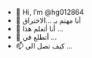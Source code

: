 - 👋 Hi, I’m @hg012864
- 👀 أنا مهتم بـ ...الاختراق
- 🌱 أنا أتعلم هذا ...
- 💞️ أتطلع في ...
- 📫 كيف تصل الي ...

<!---
hg012864/hg012864 is a ✨ special ✨ repository because its `README.md` (this file) appears on your GitHub profile.
You can click the Preview link to take a look at your changes.
--->
